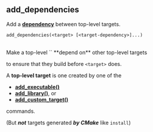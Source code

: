 ## add_dependencies
Add a **[dependency](https://cmake.org/cmake/help/v3.3/command/add_dependencies.html)** between top-level targets.

`add_dependencies(<target> [<target-dependency>]...)`

<br>
Make a top-level `<target>` **depend on** other top-level targets 

to ensure that they build before `<target>` does.

A **top-level target** is one created by one of the

* **[add_executable()](https://cmake.org/cmake/help/v3.3/command/add_executable.html#command:add_executable)**
* **[add_library()](https://cmake.org/cmake/help/v3.3/command/add_library.html#command:add_library)**, or
* **[add\_custom_target()](add_custom_target())**

commands.

(But ***not*** targets generated ***by CMake*** like `install`)